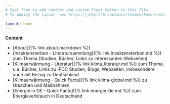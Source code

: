 ```yaml
---
# Feel free to add content and custom Front Matter to this file.
# To modify the layout, see https://jekyllrb.com/docs/themes/#overriding-theme-defaults

layout: home
---
```


**Content**

* [About]({% link about.markdown %})
* [Insektensterben - Literatursammlung]({% link insektensterben.md %}) zum Thema (Studien, Bücher, Links zu interessanten Webseiten)
* [Klimaerwärmung - Literatur]({% link klima_literatur.md %}) zum Thema, u.a. Bücher, Links zu IPCC Studien, Blogs, Webseiten, insbesondere auch mit Bezug zu Deutschland
* [Klimaerwärmung - Quick Facts]({% link klima-global.md %}) zu Ursachen und Maßnahmen
* [Energie in DE - Quick Facts]({% link energie-de.md %}) zum Energieverbrauch in Deutschland
